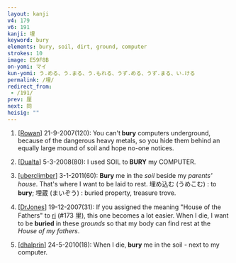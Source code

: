 ```yaml
---
layout: kanji
v4: 179
v6: 191
kanji: 埋
keyword: bury
elements: bury, soil, dirt, ground, computer
strokes: 10
image: E59F8B
on-yomi: マイ
kun-yomi: う.める、う.まる、う.もれる、うず.める、うず.まる、い.ける
permalink: /埋/
redirect_from:
 - /191/
prev: 厘
next: 同
heisig: ""
---
```


1) [<a href="http://kanji.koohii.com/profile/Rowan">Rowan</a>] 21-9-2007(120): You can&#039;t<strong> bury</strong> computers underground, because of the dangerous heavy metals, so you hide them behind an equally large mound of soil and hope no-one notices.

2) [<a href="http://kanji.koohii.com/profile/Dualta">Dualta</a>] 5-3-2008(80): I used SOIL to<strong> BURY</strong> my COMPUTER.

3) [<a href="http://kanji.koohii.com/profile/uberclimber">uberclimber</a>] 3-1-2011(60): <strong>Bury</strong> me in the <em>soil</em> beside my <em>parents&#039; house</em>. That&#039;s where I want to be laid to rest. 埋め込む (うめこむ) : to<strong> bury</strong>; 埋蔵 (まいぞう) : buried property, treasure trove.

4) [<a href="http://kanji.koohii.com/profile/DrJones">DrJones</a>] 19-12-2007(31): If you assigned the meaning &quot;House of the Fathers&quot; to <a href="../v4/173.html">ri</a> (#173 里), this one becomes a lot easier. When I die, I want to be <strong>buried</strong> in these <em>grounds</em> so that my body can find rest at the <em>House of my fathers</em>.

5) [<a href="http://kanji.koohii.com/profile/dhalprin">dhalprin</a>] 24-5-2010(18): When I die,<strong> bury</strong> me in the soil - next to my computer.

